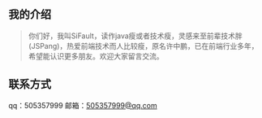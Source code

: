 ## 我的介绍
> 你们好，我叫SiFault，读作java瘦或者技术瘦，灵感来至前辈技术胖(JSPang)，热爱前端技术而人比较瘦，原名许中鹏，已在前端行业多年，希望能认识更多朋友。欢迎大家留言交流。

## 联系方式
qq：505357999 邮箱：505357999@qq.com
